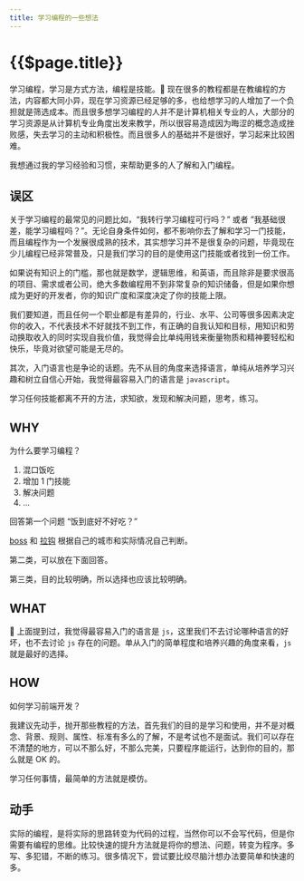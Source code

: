 ```yaml
---
title: 学习编程的一些想法
---
```


# {{$page.title}}

学习编程，学习是方式方法，编程是技能。 现在很多的教程都是在教编程的方法，内容都大同小异，现在学习资源已经足够的多，也给想学习的人增加了一个负担就是筛选成本。而且很多想学习编程的人并不是计算机相关专业的人，大部分的学习资源是从计算机专业角度出发来教学，所以很容易造成因为晦涩的概念造成挫败感，失去学习的主动和积极性。而且很多人的基础并不是很好，学习起来比较困难。

我想通过我的学习经验和习惯，来帮助更多的人了解和入门编程。

## 误区

关于学习编程的最常见的问题比如，“我转行学习编程可行吗？” 或者 ”我基础很差，能学习编程吗？”。无论自身条件如何，都不影响你去了解和学习一门技能，而且编程作为一个发展很成熟的技术，其实想学习并不是很复杂的问题，毕竟现在少儿编程已经非常普及，只是我们学习的目的是使用这门技能或者找到一份工作。

如果说有知识上的门槛，那也就是数学，逻辑思维，和英语，而且除非是要求很高的项目、需求或者公司，绝大多数编程用不到非常复杂的知识储备，但是如果你想成为更好的开发者，你的知识广度和深度决定了你的技能上限。

我们要知道，而且任何一个职业都是有差异的，行业、水平、公司等很多因素决定你的收入，不代表技术不好就找不到工作，有正确的自我认知和目标，用知识和劳动换取收入的同时实现自我价值，我觉得会比单纯用钱来衡量物质和精神要轻松和快乐，毕竟对欲望可能是无尽的。

其次，入门语言也是争论的话题。先不从目的角度来选择语言，单纯从培养学习兴趣和树立自信心开始，我觉得最容易入门的语言是 `javascript`。

学习任何技能都离不开的方法，求知欲，发现和解决问题，思考，练习。

## WHY

为什么要学习编程？

1. 混口饭吃
2. 增加 1 门技能
3. 解决问题
4. ...

回答第一个问题 “饭到底好不好吃？”

[boss](https://www.zhipin.com/) 和 [拉钩](https://www.lagou.com/) 根据自己的城市和实际情况自己判断。

第二类，可以放在下面回答。

第三类，目的比较明确，所以选择也应该比较明确。

## WHAT

 上面提到过，我觉得最容易入门的语言是 `js`，这里我们不去讨论哪种语言的好坏，也不去讨论 `js` 存在的问题。单从入门的简单程度和培养兴趣的角度来看，`js` 就是最好的选择。

## HOW

如何学习前端开发？

我建议先动手，抛开那些教程的方法，首先我们的目的是学习和使用，并不是对概念、背景、规则、属性、标准有多么的了解，不是考试也不是面试。我们可以存在不清楚的地方，可以不那么好，不那么完美，只要程序能运行，达到你的目的，那么就是 OK 的。

学习任何事情，最简单的方法就是模仿。

## 动手

实际的编程，是将实际的思路转变为代码的过程，当然你可以不会写代码，但是你需要有编程的思维。比较快速的提升方法就是将你的想法、问题，转变为程序。多写、多犯错，不断的练习。很多情况下，尝试要比绞尽脑汁想办法要简单和快速的多。
